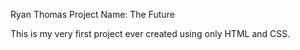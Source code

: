 Ryan Thomas
Project Name: The Future

This is my very first project ever created using only HTML and CSS.